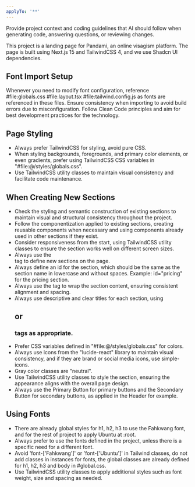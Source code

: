 ```yaml
---
applyTo: '**'
---
```

Provide project context and coding guidelines that AI should follow when generating code, answering questions, or reviewing changes.

This project is a landing page for Pandami, an online visagism platform. The page is built using Next.js 15 and TailwindCSS 4, and we use Shadcn UI dependencies.

## Font Import Setup

Whenever you need to modify font configuration, reference #file:globals.css #file:layout.tsx #file:tailwind.config.js as fonts are referenced in these files. Ensure consistency when importing to avoid build errors due to misconfiguration. Follow Clean Code principles and aim for best development practices for the technology.

## Page Styling

- Always prefer TailwindCSS for styling, avoid pure CSS.
- When styling backgrounds, foregrounds, and primary color elements, or even gradients, prefer using TailwindCSS CSS variables in "#file:@/styles/globals.css".
- Use TailwindCSS utility classes to maintain visual consistency and facilitate code maintenance.

## When Creating New Sections
- Check the styling and semantic construction of existing sections to maintain visual and structural consistency throughout the project.
- Follow the componentization applied to existing sections, creating reusable components when necessary and using components already used in other sections if they exist.
- Consider responsiveness from the start, using TailwindCSS utility classes to ensure the section works well on different screen sizes.
- Always use the <section> tag to define new sections on the page.
- Always define an id for the section, which should be the same as the section name in lowercase and without spaces. Example: id="pricing" for the pricing section.
- Always use the <Container> tag to wrap the section content, ensuring consistent alignment and spacing.
- Always use descriptive and clear titles for each section, using <h2> or <h3> tags as appropriate.
- Prefer CSS variables defined in "#file:@/styles/globals.css" for colors.
- Always use icons from the "lucide-react" library to maintain visual consistency, and if they are brand or social media icons, use simple-icons.
- Gray color classes are "neutral".
- Use TailwindCSS utility classes to style the section, ensuring the appearance aligns with the overall page design.
- Always use the Primary Button for primary buttons and the Secondary Button for secondary buttons, as applied in the Header for example.

## Using Fonts

- There are already global styles for h1, h2, h3 to use the Fahkwang font, and for the rest of project to apply Ubuntu at :root.
- Always prefer to use the fonts defined in the project, unless there is a specific need for a different font.
- Avoid 'font-['Fahkwang']' or 'font-['Ubuntu']' in Tailwind classes, do not add classes in instances for fonts, the global classes are already defined for h1, h2, h3 and body in #global.css.
- Use TailwindCSS utility classes to apply additional styles such as font weight, size and spacing as needed.
